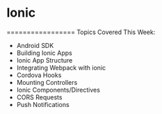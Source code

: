 # Ionic
=================
Topics Covered This Week:

  * Android SDK
  * Building Ionic Apps
  * Ionic App Structure
  * Integrating Webpack with ionic
  * Cordova Hooks
  * Mounting Controllers
  * Ionic Components/Directives
  * CORS Requests
  * Push Notifications

